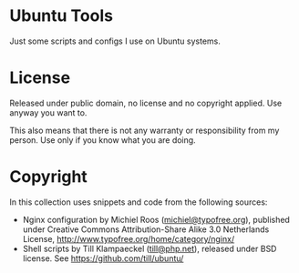 # Ubuntu Tools
Just some scripts and configs I use on Ubuntu systems. 

# License
Released under public domain, no license and no copyright applied. Use anyway you want to. 

This also means that there is not any warranty or responsibility from my person. Use only if you know what you are doing.

# Copyright
In this collection uses snippets and code from the following sources:

* Nginx configuration by Michiel Roos (michiel@typofree.org), published under Creative Commons Attribution-Share Alike 3.0 Netherlands License, http://www.typofree.org/home/category/nginx/
* Shell scripts by Till Klampaeckel (till@php.net), released under BSD license. See https://github.com/till/ubuntu/
